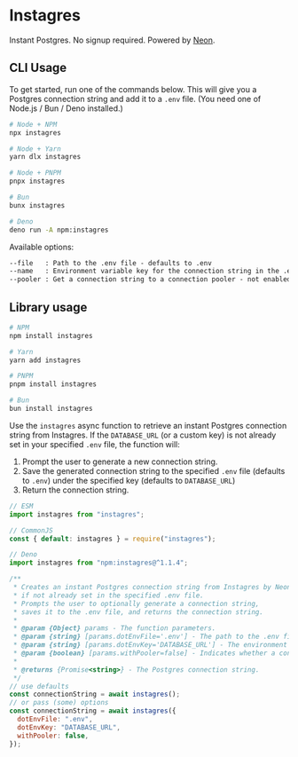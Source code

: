 # Instagres

Instant Postgres. No signup required. Powered by [Neon](https://neon.tech).

## CLI Usage

To get started, run one of the commands below.
This will give you a Postgres connection string and add it to a `.env` file.
(You need one of Node.js / Bun / Deno installed.)

```sh
# Node + NPM
npx instagres

# Node + Yarn
yarn dlx instagres

# Node + PNPM
pnpx instagres

# Bun
bunx instagres

# Deno
deno run -A npm:instagres
```

Available options:

```txt
--file   : Path to the .env file - defaults to .env
--name   : Environment variable key for the connection string in the .env file - defaults to DATABASE_URL
--pooler : Get a connection string to a connection pooler - not enabled by default
```

## Library usage

```sh
# NPM
npm install instagres

# Yarn
yarn add instagres

# PNPM
pnpm install instagres

# Bun
bun install instagres
```

Use the `instagres` async function to retrieve an instant Postgres connection string from Instagres. If the `DATABASE_URL` (or a custom key) is not already set in your specified `.env` file, the function will:

1. Prompt the user to generate a new connection string.
1. Save the generated connection string to the specified `.env` file
   (defaults to `.env`) under the specified key (defaults to `DATABASE_URL`)
1. Return the connection string.

```js
// ESM
import instagres from "instagres";

// CommonJS
const { default: instagres } = require("instagres");

// Deno
import instagres from "npm:instagres@^1.1.4";

/**
 * Creates an instant Postgres connection string from Instagres by Neon
 * if not already set in the specified .env file.
 * Prompts the user to optionally generate a connection string,
 * saves it to the .env file, and returns the connection string.
 *
 * @param {Object} params - The function parameters.
 * @param {string} [params.dotEnvFile='.env'] - The path to the .env file.
 * @param {string} [params.dotEnvKey='DATABASE_URL'] - The environment variable key for the connection string.
 * @param {boolean} [params.withPooler=false] - Indicates whether a connection pooler should be used.
 *
 * @returns {Promise<string>} - The Postgres connection string.
 */
// use defaults
const connectionString = await instagres();
// or pass (some) options
const connectionString = await instagres({
  dotEnvFile: ".env",
  dotEnvKey: "DATABASE_URL",
  withPooler: false,
});
```
